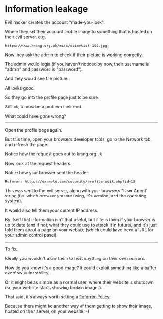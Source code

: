 
# Information leakage

Evil hacker creates the account "made-you-look".

Where they set their account profile image to something that is hosted on their evil server. e.g.

	https://www.krang.org.uk/misc/scientist-100.jpg

Now they ask the admin to check if their picture is working correctly.

The admin would login (if you haven't noticed by now, their username is "admin" and password is "password").

And they would see the picture.

All looks good.

So they go into the profile page just to be sure.

Still ok, it must be a problem their end.

What could have gone wrong?

---

Open the profile page again.

But this time, open your browsers developer tools, go to the Network tab, and refresh the page.

Notice how the request goes out to krang.org.uk

Now look at the request headers.

Notice how your browser sent the header:

	Referer: https://example.com/security/profile-edit.php?id=13

This was sent to the evil server, along with your browsers "User Agent" string (i.e. which browser you are using, it's version, and the operating system).

It would also tell them your current IP address.

By itself that information isn't that useful, but it tells them if your browser is up to date (and if not, what they could use to attack it in future), and it's just told them about a page on your website (which could have been a URL for your admin control panel).

---

To fix...

Ideally you wouldn't allow them to host anything on their own servers.

How do you know it's a good image? It could exploit something like a buffer overflow vulnerability).

Or it might be as simple as a normal user, where their website is shutdown (so your website starts showing broken images).

That said, it's always worth setting a [Referrer-Policy](https://developer.mozilla.org/en-US/docs/Web/HTTP/Headers/Referrer-Policy).

Because there might be another way of them getting to show their image, hosted on their server, on your website :-)
